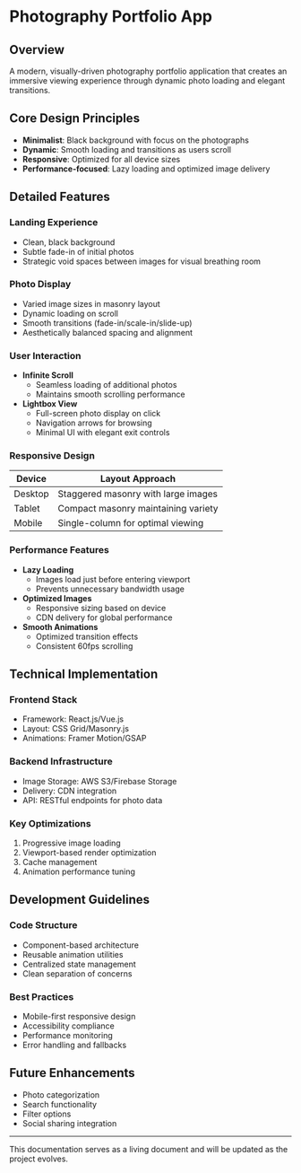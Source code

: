 # Photography Portfolio App

## Overview
A modern, visually-driven photography portfolio application that creates an immersive viewing experience through dynamic photo loading and elegant transitions.

## Core Design Principles
- **Minimalist**: Black background with focus on the photographs
- **Dynamic**: Smooth loading and transitions as users scroll
- **Responsive**: Optimized for all device sizes
- **Performance-focused**: Lazy loading and optimized image delivery

## Detailed Features

### Landing Experience
- Clean, black background
- Subtle fade-in of initial photos
- Strategic void spaces between images for visual breathing room

### Photo Display
- Varied image sizes in masonry layout
- Dynamic loading on scroll
- Smooth transitions (fade-in/scale-in/slide-up)
- Aesthetically balanced spacing and alignment

### User Interaction
- **Infinite Scroll**
  - Seamless loading of additional photos
  - Maintains smooth scrolling performance
- **Lightbox View**
  - Full-screen photo display on click
  - Navigation arrows for browsing
  - Minimal UI with elegant exit controls

### Responsive Design
| Device   | Layout Approach |
|----------|----------------|
| Desktop  | Staggered masonry with large images |
| Tablet   | Compact masonry maintaining variety |
| Mobile   | Single-column for optimal viewing |

### Performance Features
- **Lazy Loading**
  - Images load just before entering viewport
  - Prevents unnecessary bandwidth usage
- **Optimized Images**
  - Responsive sizing based on device
  - CDN delivery for global performance
- **Smooth Animations**
  - Optimized transition effects
  - Consistent 60fps scrolling

## Technical Implementation

### Frontend Stack
- Framework: React.js/Vue.js
- Layout: CSS Grid/Masonry.js
- Animations: Framer Motion/GSAP

### Backend Infrastructure
- Image Storage: AWS S3/Firebase Storage
- Delivery: CDN integration
- API: RESTful endpoints for photo data

### Key Optimizations
1. Progressive image loading
2. Viewport-based render optimization
3. Cache management
4. Animation performance tuning

## Development Guidelines

### Code Structure
- Component-based architecture
- Reusable animation utilities
- Centralized state management
- Clean separation of concerns

### Best Practices
- Mobile-first responsive design
- Accessibility compliance
- Performance monitoring
- Error handling and fallbacks

## Future Enhancements
- Photo categorization
- Search functionality
- Filter options
- Social sharing integration

---

This documentation serves as a living document and will be updated as the project evolves.
